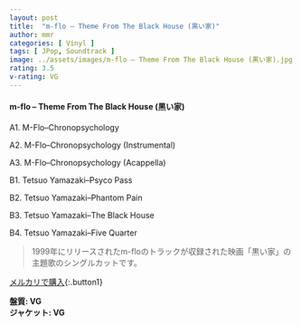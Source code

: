 ```yaml
---
layout: post
title:  "m-flo – Theme From The Black House (黒い家)"
author: mmr
categories: [ Vinyl ]
tags: [ JPop, Soundtrack ]
image: ../assets/images/m-flo – Theme From The Black House (黒い家).jpg
rating: 3.5
v-rating: VG
---
```


#### m-flo – Theme From The Black House (黒い家)

A1. M-Flo–Chronopsychology

A2. M-Flo–Chronopsychology (Instrumental)

A3. M-Flo–Chronopsychology (Acappella)

B1. Tetsuo Yamazaki–Psyco Pass

B2. Tetsuo Yamazaki–Phantom Pain

B3. Tetsuo Yamazaki–The Black House

B4. Tetsuo Yamazaki–Five Quarter

> 1999年にリリースされたm-floのトラックが収録された映画「黒い家」の主題歌のシングルカットです。


[メルカリで購入](https://jp.mercari.com/item/m16599032902){:.button1}


<div class="mt-4 mb-4 d-flex align-items-center">
<strong class="mr-1">盤質: VG</strong>
</div>
<div class="mt-4 mb-4 d-flex align-items-center">
<strong class="mr-1">ジャケット: VG</strong>
</div>
